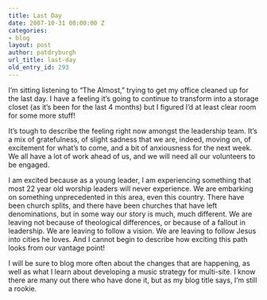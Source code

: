 ```yaml
---
title: Last Day
date: 2007-10-31 00:00:00 Z
categories:
- blog
layout: post
author: patdryburgh
url_title: last-day
old_entry_id: 293
---
```


I’m sitting listening to “The Almost,” trying to get my office cleaned up for the last day. I have a feeling it’s going to continue to transform into a storage closet (as it’s been for the last 4 months) but I figured I’d at least clear room for some more stuff!

It’s tough to describe the feeling right now amongst the leadership team. It’s a mix of gratefulness, of slight sadness that we are, indeed, moving on, of excitement for what’s to come, and a bit of anxiousness for the next week. We all have a lot of work ahead of us, and we will need all our volunteers to be engaged.

I am excited because as a young leader, I am experiencing something that most 22 year old worship leaders will never experience. We are embarking on something unprecedented in this area, even this country. There have been church splits, and there have been churches that have left denominations, but in some way our story is much, much different. We are leaving not because of theological differences, or because of a fallout in leadership. We are leaving to follow a vision. We are leaving to follow Jesus into cities he loves. And I cannot begin to describe how exciting this path looks from our vantage point!

I will be sure to blog more often about the changes that are happening, as well as what I learn about developing a music strategy for multi-site. I know there are many out there who have done it, but as my blog title says, I’m still a rookie.